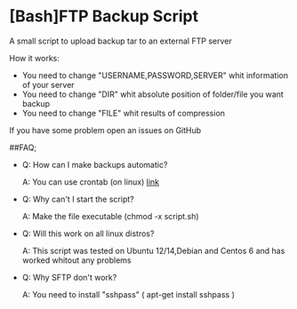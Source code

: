 [Bash]FTP Backup Script
======================

A small script to upload backup tar to an external FTP server

How it works:
* You need to change "USERNAME,PASSWORD,SERVER" whit information of your server
* You need to change "DIR" whit absolute position of folder/file you want backup
* You need to change "FILE" whit results of compression

If you have some problem open an issues on GitHub

##FAQ;

* Q: How can I make backups automatic?

    A: You can use crontab (on linux) [link](http://www.cyberciti.biz/faq/how-do-i-add-jobs-to-cron-under-linux-or-unix-oses/)


* Q: Why can't I start the script?

    A: Make the file executable (chmod -x script.sh)


* Q: Will this work on all linux distros?

    A: This script was tested on Ubuntu 12/14,Debian and Centos 6 and has worked whitout any problems
	
* Q: Why SFTP don't work?

    A: You need to install "sshpass" ( apt-get install sshpass )
